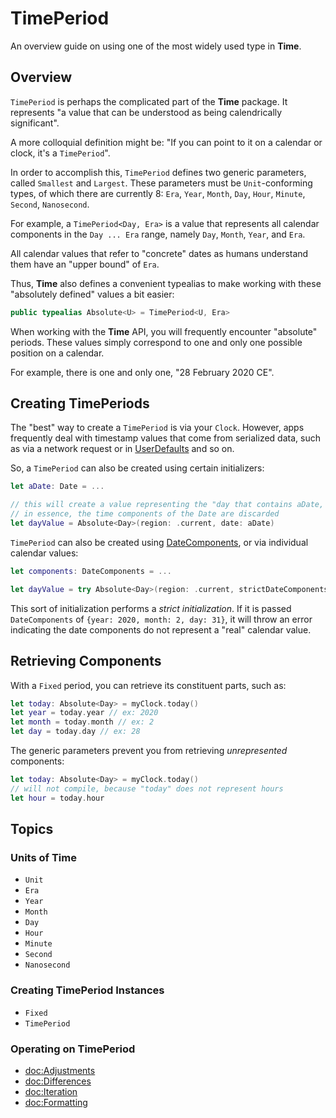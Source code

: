 # TimePeriod

An overview guide on using one of the most widely used type in **Time**.

## Overview

``TimePeriod`` is perhaps the complicated part of the **Time** package. It represents "a value that can be understood as being calendrically significant".

A more colloquial definition might be: "If you can point to it on a calendar or clock, it's a `TimePeriod`".

In order to accomplish this, `TimePeriod` defines two generic parameters, called `Smallest` and `Largest`.
These parameters must be ``Unit``-conforming types, of which there are currently 8: ``Era``, ``Year``, ``Month``, ``Day``, ``Hour``, ``Minute``, ``Second``, ``Nanosecond``.

For example, a `TimePeriod<Day, Era>` is a value that represents all calendar components in the `Day ... Era` range,
namely `Day`, `Month`, `Year`, and `Era`.

All calendar values that refer to "concrete" dates as humans understand them have an "upper bound" of ``Era``.

Thus, **Time** also defines a convenient typealias to make working with these "absolutely defined" values a bit easier:

```swift
public typealias Absolute<U> = TimePeriod<U, Era>
```

When working with the **Time** API, you will frequently encounter "absolute" periods.
These values simply correspond to one and only one possible position on a calendar.

For example, there is one and only one, "28 February 2020 CE".

## Creating TimePeriods

The "best" way to create a ``TimePeriod`` is via your ``Clock``.
However, apps frequently deal with timestamp values that come from serialized data,
such as via a network request or in [UserDefaults](https://developer.apple.com/documentation/foundation/userdefaults) and so on.

So, a `TimePeriod` can also be created using certain initializers:

```swift
let aDate: Date = ...

// this will create a value representing the "day that contains aDate, according to the provided region"
// in essence, the time components of the Date are discarded
let dayValue = Absolute<Day>(region: .current, date: aDate)
```

`TimePeriod` can also be created using [DateComponents](https://developer.apple.com/documentation/foundation/datecomponents), or via individual calendar values:

```swift
let components: DateComponents = ...

let dayValue = try Absolute<Day>(region: .current, strictDateComponents: components)
```

This sort of initialization performs a _strict initialization_.
If it is passed `DateComponents` of `{year: 2020, month: 2, day: 31}`,
it will throw an error indicating the date components do not represent a "real" calendar value.

## Retrieving Components

With a ``Fixed`` period, you can retrieve its constituent parts, such as:

```swift
let today: Absolute<Day> = myClock.today()
let year = today.year // ex: 2020
let month = today.month // ex: 2
let day = today.day // ex: 28
```

The generic parameters prevent you from retrieving _unrepresented_ components:

```swift
let today: Absolute<Day> = myClock.today()
// will not compile, because "today" does not represent hours
let hour = today.hour
```

## Topics

### Units of Time

- ``Unit``
- ``Era``
- ``Year``
- ``Month``
- ``Day``
- ``Hour``
- ``Minute``
- ``Second``
- ``Nanosecond``

### Creating TimePeriod Instances

- ``Fixed``
- ``TimePeriod``

### Operating on TimePeriod

- <doc:Adjustments>
- <doc:Differences>
- <doc:Iteration>
- <doc:Formatting>
